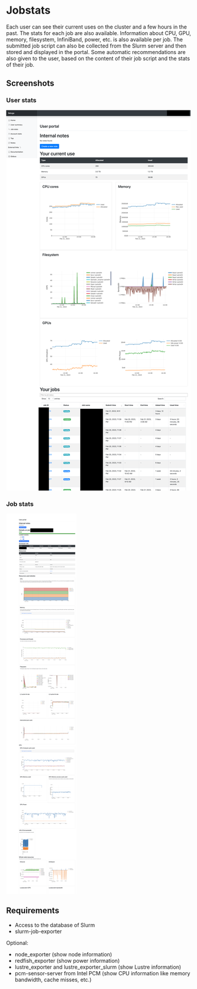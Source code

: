 # Jobstats
Each user can see their current uses on the cluster and a few hours in the past. The stats for each job are also available. Information about CPU, GPU, memory, filesystem, InfiniBand, power, etc. is also available per job. The submitted job script can also be collected from the Slurm server and then stored and displayed in the portal. Some automatic recommendations are also given to the user, based on the content of their job script and the stats of their job.

## Screenshots
### User stats
![Stats per user](user.png)
### Job stats
![Stats per job](job.png)

## Requirements
* Access to the database of Slurm
* slurm-job-exporter

Optional:

* node\_exporter (show node information)
* redfish\_exporter (show power information)
* lustre\_exporter and lustre\_exporter\_slurm (show Lustre information)
* pcm-sensor-server from Intel PCM (show CPU information like memory bandwidth, cache misses, etc.)
